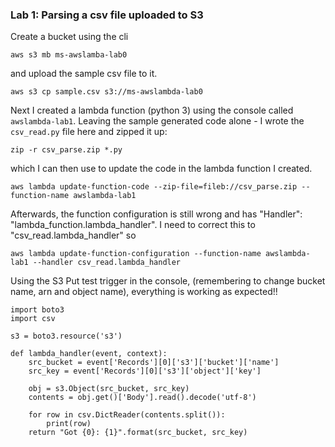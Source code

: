### Lab 1: Parsing a csv file uploaded to S3

Create a bucket using the cli
```
aws s3 mb ms-awslamba-lab0
```
and upload the sample csv file to it.
```
aws s3 cp sample.csv s3://ms-awslambda-lab0
```


Next I created a lambda function (python 3) using the console called `awslambda-lab1`.
Leaving the sample generated code alone - I wrote the `csv_read.py` file here and zipped it up:
```
zip -r csv_parse.zip *.py
```
which I can then use to update the code in the lambda function I created.
```
aws lambda update-function-code --zip-file=fileb://csv_parse.zip --function-name awslambda-lab1
```
Afterwards, the function configuration is still wrong and has "Handler": "lambda_function.lambda_handler". I need to correct this to "csv_read.lambda_handler" so
```
aws lambda update-function-configuration --function-name awslambda-lab1 --handler csv_read.lambda_handler
```


Using the S3 Put test trigger in the console, (remembering to change bucket name, arn and object name), everything is working as expected!!


```
import boto3
import csv

s3 = boto3.resource('s3')

def lambda_handler(event, context):
    src_bucket = event['Records'][0]['s3']['bucket']['name']
    src_key = event['Records'][0]['s3']['object']['key']

    obj = s3.Object(src_bucket, src_key)
    contents = obj.get()['Body'].read().decode('utf-8')

    for row in csv.DictReader(contents.split()):
        print(row)
    return "Got {0}: {1}".format(src_bucket, src_key)
```
